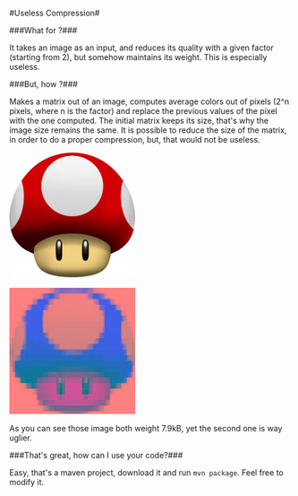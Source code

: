 #Useless Compression#

###What for ?###

It takes an image as an input, and reduces its quality with a given factor (starting from 2), but somehow maintains its weight.
This is especially useless.

###But, how ?###

Makes a matrix out of an image, computes average colors out of pixels (2^n pixels, where n is the factor) and replace the previous values of the pixel with the one computed. The initial matrix keeps its size, that's why the image size remains the same.
It is possible to reduce the size of the matrix, in order to do a proper compression, but, that would not be useless.

![Before](src/test/resources/download.jpeg?raw=true "Before")

![After](src/test/resources/output.jpg?raw=true "After")

As you can see those image both weight 7.9kB, yet the second one is way uglier.

###That's great, how can I use your code?###

Easy, that's a maven project, download it and run `mvn package`. Feel free to modify it.

